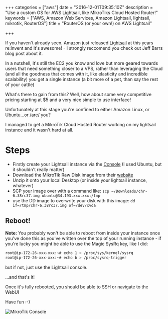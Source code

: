 +++
categories = ["aws"]
date = "2016-12-01T09:35:10Z"
description = "Use a custom OS for AWS Lightsail, like MikroTiks Cloud Hosted Router!"
keywords = ["AWS, Amazon Web Services, Amazon Lightsail, lightsail, mikrotik, RouterOS"]
title = "RouterOS (or your own!) on AWS Lightsail"

+++

If you haven't already seen, Amazon just released [Lightsail](https://aws.amazon.com/blogs/aws/amazon-lightsail-the-power-of-aws-the-simplicity-of-a-vps/) at this years re:Invent and it's awesome! - I strongly reccomend you check out Jeff Barrs blog post about it.

In a nutshell, it's still the EC2 you know and love but more geared towards users that need something closer to a VPS, rather than leveraging the Cloud (and all the goodness that comes with it, like elasticity and incredible scalability) you get a single instance (a bit more of a pet, than say the rest of your cattle)

What's there to gain from this? Well, how about some very competitive pricing starting at $5 and a very nice simple to use interface!

Unfortunately at this stage you're confined to either Amazon Linux, or Ubuntu...or /are/ you?

I managed to get a MikroTik Cloud Hosted Router working on my lightsail instance and it wasn't hard at all.

# Steps

* Firstly create your Lightsail instance via the [Console](https://lightsail.aws.amazon.com) (I used Ubuntu, but it shouldn't really matter)
* Download the MikroTik Raw Disk image from their [website](http://www.mikrotik.com/download#chr)
* Unzip it onto your local Desktop (or inside your lightsail instance, whatever)
* SCP your image over with a command like: ```scp ~/Downloads/chr-6.38rc37.img ubuntu@34.193.xxx.xxx:/tmp```
* use the DD image to overwrite your disk with this image: ```dd if=/tmp/chr-6.38rc37.img of=/dev/xvda```

## Reboot!

**Note:** You probably won't be able to reboot from inside your instance once you've done this as you've written over the top of your running instance - if you're lucky you might be able to use the Magic SysRq key, like I did:

```bash
root@ip-172-26-xxx-xxx:~# echo 1 > /proc/sys/kernel/sysrq
root@ip-172-26-xxx-xxx:~# echo b > /proc/sysrq-trigger
```
but if not, just use the Lightsail console. 

...and that's it!

Once it's fully rebooted, you should be able to SSH or navigate to the WebUI

Have fun :-)

![MikroTik Console](/images/mikrotik.png)
